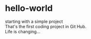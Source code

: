 # hello-world
starting with a simple project <br>
That's the first coding project in Git Hub. <br>
Life is changing...
